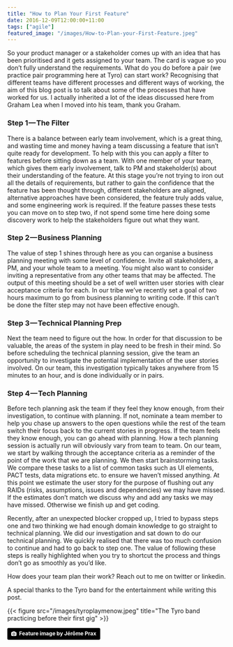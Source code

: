 ```yaml
---
title: "How to Plan Your First Feature"
date: 2016-12-09T12:00:00+11:00
tags: ["agile"]
featured_image: "/images/How-to-Plan-your-First-Feature.jpeg"
---
```

So your product manager or a stakeholder comes up with an idea that has been prioritised and it gets assigned to your team. The card is vague so you don’t fully understand the requirements. What do you do before a pair (we practice pair programming here at Tyro) can start work? Recognising that different teams have different processes and different ways of working, the aim of this blog post is to talk about some of the processes that have worked for us. I actually inherited a lot of the ideas discussed here from Graham Lea when I moved into his team, thank you Graham.

### Step 1 — The Filter
There is a balance between early team involvement, which is a great thing, and wasting time and money having a team discussing a feature that isn’t quite ready for development. To help with this you can apply a filter to features before sitting down as a team. With one member of your team, which gives them early involvement, talk to PM and stakeholder(s) about their understanding of the feature. At this stage you’re not trying to iron out all the details of requirements, but rather to gain the confidence that the feature has been thought through, different stakeholders are aligned, alternative approaches have been considered, the feature truly adds value, and some engineering work is required. If the feature passes these tests you can move on to step two, if not spend some time here doing some discovery work to help the stakeholders figure out what they want.

### Step 2 — Business Planning
The value of step 1 shines through here as you can organise a business planning meeting with some level of confidence. Invite all stakeholders, a PM, and your whole team to a meeting. You might also want to consider inviting a representative from any other teams that may be affected. The output of this meeting should be a set of well written user stories with clear acceptance criteria for each. In our tribe we’ve recently set a goal of two hours maximum to go from business planning to writing code. If this can’t be done the filter step may not have been effective enough.

### Step 3 — Technical Planning Prep
Next the team need to figure out the how. In order for that discussion to be valuable, the areas of the system in play need to be fresh in their mind. So before scheduling the technical planning session, give the team an opportunity to investigate the potential implementation of the user stories involved. On our team, this investigation typically takes anywhere from 15 minutes to an hour, and is done individually or in pairs.

### Step 4 — Tech Planning
Before tech planning ask the team if they feel they know enough, from their investigation, to continue with planning. If not, nominate a team member to help you chase up answers to the open questions while the rest of the team switch their focus back to the current stories in progress. If the team feels they know enough, you can go ahead with planning. How a tech planning session is actually run will obviously vary from team to team. On our team, we start by walking through the acceptance criteria as a reminder of the point of the work that we are planning. We then start brainstorming tasks. We compare these tasks to a list of common tasks such as UI elements, PACT tests, data migrations etc. to ensure we haven’t missed anything. At this point we estimate the user story for the purpose of flushing out any RAIDs (risks, assumptions, issues and dependencies) we may have missed. If the estimates don’t match we discuss why and add any tasks we may have missed. Otherwise we finish up and get coding.

Recently, after an unexpected blocker cropped up, I tried to bypass steps one and two thinking we had enough domain knowledge to go straight to technical planning. We did our investigation and sat down to do our technical planning. We quickly realised that there was too much confusion to continue and had to go back to step one. The value of following these steps is really highlighted when you try to shortcut the process and things don’t go as smoothly as you’d like.

How does your team plan their work? Reach out to me on twitter or linkedin.

A special thanks to the Tyro band for the entertainment while writing this post.

{{< figure src="/images/tyroplaymenow.jpeg" title="The Tyro band practicing before their first gig" >}}

<a style="background-color:black;color:white;text-decoration:none;padding:4px 6px;font-family:-apple-system, BlinkMacSystemFont, &quot;San Francisco&quot;, &quot;Helvetica Neue&quot;, Helvetica, Ubuntu, Roboto, Noto, &quot;Segoe UI&quot;, Arial, sans-serif;font-size:12px;font-weight:bold;line-height:1.2;display:inline-block;border-radius:3px;" href="https://unsplash.com/@jeromeprax?utm_medium=referral&amp;utm_campaign=photographer-credit&amp;utm_content=creditBadge" target="_blank" rel="noopener noreferrer" title="Download free do whatever you want high-resolution photos from Jérôme Prax"><span style="display:inline-block;padding:2px 3px;"><svg xmlns="http://www.w3.org/2000/svg" style="height:12px;width:auto;position:relative;vertical-align:middle;top:-1px;fill:white;" viewBox="0 0 32 32"><title></title><path d="M20.8 18.1c0 2.7-2.2 4.8-4.8 4.8s-4.8-2.1-4.8-4.8c0-2.7 2.2-4.8 4.8-4.8 2.7.1 4.8 2.2 4.8 4.8zm11.2-7.4v14.9c0 2.3-1.9 4.3-4.3 4.3h-23.4c-2.4 0-4.3-1.9-4.3-4.3v-15c0-2.3 1.9-4.3 4.3-4.3h3.7l.8-2.3c.4-1.1 1.7-2 2.9-2h8.6c1.2 0 2.5.9 2.9 2l.8 2.4h3.7c2.4 0 4.3 1.9 4.3 4.3zm-8.6 7.5c0-4.1-3.3-7.5-7.5-7.5-4.1 0-7.5 3.4-7.5 7.5s3.3 7.5 7.5 7.5c4.2-.1 7.5-3.4 7.5-7.5z"></path></svg></span><span style="display:inline-block;padding:2px 3px;">Feature image by Jérôme Prax</span></a>
